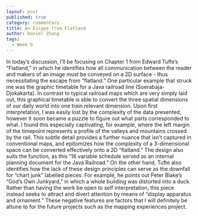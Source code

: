 ```yaml
---
layout: post
published: true
category: commentary
title: An Escape from Flatland
author: Daniel Zhang
tags:
  - Week 9
---
```


In today’s discussion, I’ll be focusing on Chapter 1 from Edward Tufte’s “Flatland,” in which he identifies how all communication between the reader and makers of an image must be conveyed on a 2D surface - thus necessitating the escape from “flatland.” One particular example that struck me was the graphic timetable for a Java railroad line (Soerabaja-Djokakarta). In contrast to typical railroad maps which are very simply laid out, this graphical timetable is able to convert the three spatial dimensions of our daily world into one train relevant dimension. Upon first interpretation, I was easily lost by the complexity of the data presented, however it soon became a puzzle to figure out what parts corresponded to what. I found this especially captivating, for example, where the left margin of the timepoint represents a profile of the valleys and mountains crossed by the rail. This subtle detail provides a further nuance that isn’t captured in conventional maps, and epitomizes how the complexity of a 3-dimensional space can be converted effectively onto a 2D “flatland.” The design also suits the function, as this “16 variable schedule served as an internal planning document for the Java Railroad.” On the other hand, Tufte also identifies how the lack of these design principles can serve as the downfall for “chart junk” labelled pieces. For example, he points out Peter Blake’s “God’s Own Junkyard,” in which a whole building was distorted into a duck. Rather than having the work be open to self interpretation, this piece instead seeks to attract and divert attention by means of “display apparatus and ornament.” These negative features are factors that I will definitely be attune to for the future projects such as the mapping experiences project. 